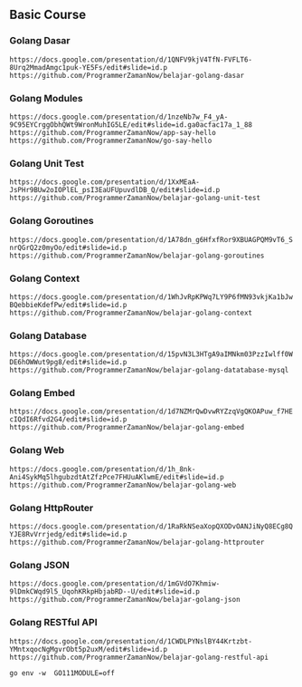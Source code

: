 ## Basic Course

### Golang Dasar

`https://docs.google.com/presentation/d/1QNFV9kjV4TfN-FVFLT6-8Urq2MmadAmgc1puk-YE5Fs/edit#slide=id.p`
`https://github.com/ProgrammerZamanNow/belajar-golang-dasar`

### Golang Modules

`https://docs.google.com/presentation/d/1nzeNb7w_F4_yA-9C95EYCrggObhQWt9WronMuhIG5LE/edit#slide=id.ga0acfac17a_1_88`
`https://github.com/ProgrammerZamanNow/app-say-hello`
`https://github.com/ProgrammerZamanNow/go-say-hello`

### Golang Unit Test

`https://docs.google.com/presentation/d/1XxMEaA-JsPHr9BUw2oIOPlEL_psI3EaUFUpuvdlDB_Q/edit#slide=id.p`
`https://github.com/ProgrammerZamanNow/belajar-golang-unit-test`

### Golang Goroutines

`https://docs.google.com/presentation/d/1A78dn_g6HfxfRor9XBUAGPQM9vT6_SnrQGrQ2z0myOo/edit#slide=id.p`
`https://github.com/ProgrammerZamanNow/belajar-golang-goroutines`

### Golang Context

`https://docs.google.com/presentation/d/1WhJvRpKPWq7LY9P6fMN93vkjKa1bJwBQebbieKdefPw/edit#slide=id.p`
`https://github.com/ProgrammerZamanNow/belajar-golang-context`

### Golang Database

`https://docs.google.com/presentation/d/15pvN3L3HTgA9aIMNkm03PzzIwlff0WDE6hOWWut9pg8/edit#slide=id.p`
`https://github.com/ProgrammerZamanNow/belajar-golang-datatabase-mysql`

### Golang Embed

`https://docs.google.com/presentation/d/1d7NZMrQwDvwRYZzqVgQKOAPuw_f7HEcIQdI6Rfvd2G4/edit#slide=id.p`
`https://github.com/ProgrammerZamanNow/belajar-golang-embed`

### Golang Web

`https://docs.google.com/presentation/d/1h_8nk-Ani4SykMq5lhgubzdtAtZfzPce7FHUuAKlwmE/edit#slide=id.p`
`https://github.com/ProgrammerZamanNow/belajar-golang-web`

### Golang HttpRouter

`https://docs.google.com/presentation/d/1RaRkNSeaXopQXODvOANJiNyQ8ECg8QYJE8RvVrrjedg/edit#slide=id.p`
`https://github.com/ProgrammerZamanNow/belajar-golang-httprouter`

### Golang JSON

`https://docs.google.com/presentation/d/1mGVdO7Khmiw-9lDmkCWqd9l5_UqohKRkpHbjabRD--U/edit#slide=id.p`
`https://github.com/ProgrammerZamanNow/belajar-golang-json`

### Golang RESTful API
`https://docs.google.com/presentation/d/1CWDLPYNslBY44Krtzbt-YMntxqocNgMgvrObt5p2uxM/edit#slide=id.p`
`https://github.com/ProgrammerZamanNow/belajar-golang-restful-api`

`go env -w  GO111MODULE=off`
